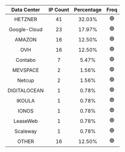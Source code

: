 | Data Center | IP Count | Percentage | Freq |
|:------------:|:--------:|:-----------:|:-----:|
| HETZNER | 41 | 32.03% | 🟢 |
| Google-Cloud | 23 | 17.97% | 🟢 |
| AMAZON | 16 | 12.50% | 🟢 |
| OVH | 16 | 12.50% | 🟢 |
| Contabo | 7 | 5.47% | 🟢 |
| MEVSPACE | 2 | 1.56% | 🟢 |
| Netcup | 2 | 1.56% | 🟢 |
| DIGITALOCEAN | 1 | 0.78% | 🟢 |
| IKOULA | 1 | 0.78% | 🟢 |
| IONOS | 1 | 0.78% | 🟢 |
| LeaseWeb | 1 | 0.78% | 🟢 |
| Scaleway | 1 | 0.78% | 🟢 |
| OTHER | 16 | 12.50% | 🟢 |
